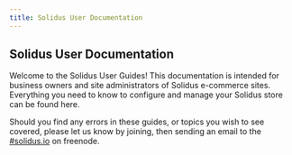 ```yaml
---
title: Solidus User Documentation
---
```


## Solidus User Documentation

Welcome to the Solidus User Guides! This documentation is intended for business owners and site administrators of Solidus e-commerce sites. Everything you need to know to configure and manage your Solidus store can be found here.

Should you find any errors in these guides, or topics you wish to see covered, please let us know by joining, then sending an email to the [#solidus.io](http://webchat.freenode.net/?channels=solidus.io) on freenode.
